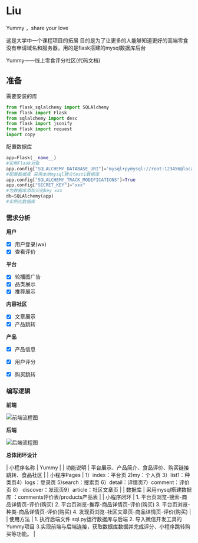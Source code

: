 # Liu
Yummy ，share your love
 
 这是大学中一个课程项目的拓展
 目的是为了让更多的人能够知道更好的高端零食
 没有申请域名和服务器，用的是flask搭建的mysql数据库后台


Yummy——线上零食评分社区(代码文档)

## 准备

需要安装的库

```python
from flask_sqlalchemy import SQLAlchemy
from flask import Flask
from sqlalchemy import desc
from flask import jsonify
from flask import request
import copy
```

配置数据库

```python
app=Flask(__name__)
#实例Flask对象
app.config["SQLALCHEMY_DATABASE_URI"]='mysql+pymysql://root:123456@localhost:3306/test1?charset=utf8'
#配置数据库 采用本地mysql建立test1数据库
app.config["SQLALCHEMY_TRACK_MODIFICATIONS"]=True
app.config["SECRET_KEY"]="xxx"
#为数据库添加识别key xxx
db=SQLAlchemy(app)
#实例化数据库
```

### 需求分析

**用户**

- [x] 用户登录(wx)
- [x] 查看评价

**平台**

- [x] 轮播图广告
- [x] 品类展示
- [x] 推荐展示

**内容社区**

- [x] 文章展示
- [x] 产品跳转

**产品**

- [x] 产品信息
- [x] 用户评分
- [x] 购买跳转



### 编写逻辑

**前端**

![前端流程图](C:\Users\15836\Desktop\Yummy\资料文件\Yummy代码文档\图片\前端流程图.jpg)

**后端**

![后端流程图](C:\Users\15836\Desktop\Yummy\资料文件\Yummy代码文档\图片\后端流程图.jpg)

**总体闭环设计**


| 小程序名称  | Yummy                                                        |
| 功能说明    | 平台展示、产品简介、食品评价、购买链接跳转、食品社区         |
| 小程序Pages | 1）index：平台页  2)my：个人页   3）list1：种类页4）logs：登录页   5)search：搜索页 6）detail：详情页7）comment：评价页  8） discover：发现页9）article：社区文章页 |
| 数据库      | 采用mysql搭建数据库 ：comments评价表/products产品表          |
| 小程序闭环  | 1. 平台页浏览-搜索-商品详情页-评价(购买)                                                                                                    2. 平台页浏览-推荐-商品详情页-评价(购买)                                                                                                3. 平台页浏览-种类-商品详情页-评价(购买)                                                                                                4. 发现页浏览-社区文章页-商品详情页-评价(购买) |
| 使用方法    | 1. 执行后端文件 sql.py运行数据库与后端                                                                                                         2. 导入微信开发工具的Yummy项目                                                                                                           3.实现前端与后端连接，获取数据库数据并完成评分、小程序跳转购买等功能。 |
